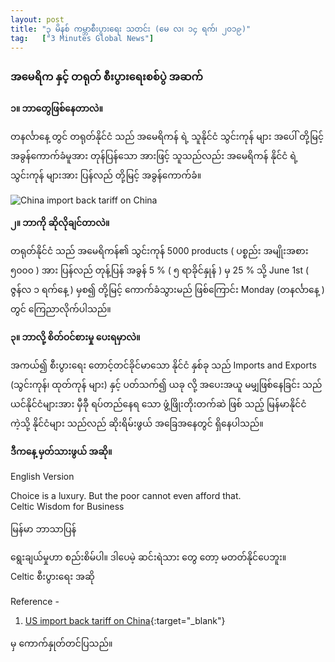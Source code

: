 ```yaml
---
layout: post
title: "၃ မိနစ် ကမ္ဘာစီးပွားရေး သတင်း (မေ လ၊ ၁၄ ရက်၊ ၂၀၁၉)"
tag:   ["3 Minutes Global News"]
---
```


### အမေရိက နှင့် တရုတ် စီးပွားရေးစစ်ပွဲ အဆက်

**၁။ ဘာတွေဖြစ်နေတာလဲ။**

တနင်္လာနေ့ တွင်  တရုတ်နိုင်ငံ သည် အမေရိကန် ရဲ့ သူနိုင်ငံ   သွင်းကုန် များ အပေါ် တို့မြင့် အခွန်ကောက်ခံမူအား တုန်ပြန်သော အားဖြင့် သူသည်လည်း  အမေရိကန် နိုင်ငံ ရဲ့ သွင်းကုန် များအား ပြန်လည် တို့မြင့် အခွန်ကောက်ခံ။
<!-- more -->

<img src="http://drive.google.com/uc?export=view&id=1roIp5LI7a8etX28jrksIdzOCcKF_4xB1" alt="China import back tariff on China">

**၂။ ဘာကို ဆိုလိုချင်တာလဲ။**

တရုတ်နိုင်ငံ သည် အမေရိကန်၏ သွင်းကုန် 5000 products ( ပစ္စည်း အမျိုးအစား ၅၀၀၀ ) အား ပြန်လည် တုန့်ပြန် အခွန် 5 % ( ၅ ရာခိုင်နှုန် ) မှ 25 % သို့ June 1st ( ဇွန်လ ၁ ရက်နေ့ ) မှစ၍ တို့မြင့် ကောက်ခံသွားမည် ဖြစ်ကြောင်း Monday (တနင်္လာနေ့ )  တွင် ကြေညာလိုက်ပါသည်။

**၃။ ဘာလို့ စိတ်ဝင်စားမှု ပေးရမှာလဲ။**

အကယ်၍ စီးပွားရေး တောင့်တင်ခိုင်မာသော နိုင်ငံ နှစ်ခု သည် Imports and Exports (သွင်းကုန်၊ ထုတ်ကုန် များ) နှင့် ပတ်သက်၍ ယခု လို့ အပေးအယူ မမျှဖြစ်နေခြင်း သည် ယင်နိုင်ငံများအား မှီခီု ရပ်တည်နေရ သော   ဖွံ့ဖြိုးတိုးတက်ဆဲ ဖြစ် သည့်  မြန်မာနိုင်ငံ ကဲ့သို့ နိုင်ငံများ သည်လည် ဆိုးရိမ်းဖွယ် အခြေအနေတွင် ရှိနေပါသည်။

**ဒီကနေ့ မှတ်သားဖွယ် အဆို။**

English Version

Choice is a luxury.
But the poor cannot even afford that.<br />
Celtic Wisdom for Business

မြန်မာ ဘာသာပြန်

ရွေးချယ်မှုဟာ စည်းစိမ်ပါ။
ဒါပေမဲ့ ဆင်းရဲသား တွေ တော့ မတတ်နိုင်ပေဘူး။<br />
Celtic စီးပွားရေး အဆို


Reference -
1. [US import back tariff on China]( https://www.usatoday.com/story/news/politics/2019/05/13/tariffs-china-slaps-duties-60-billion-us-goods/1187110001/){:target="_blank"}

 မှ ကောက်နှုတ်တင်ပြသည်။
